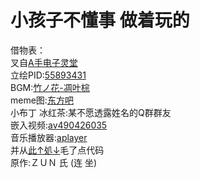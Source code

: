 # 小孩子不懂事 做着玩的
借物表：<br>
叉自[A手电子灵堂](https://github.com/ASOULFucker/Lingtang_OnInternet)<br>
立绘PID:[55893431](https://www.pixiv.net/artworks/55893431)<br>
BGM:[竹ノ花-凋叶棕](http://www.rd-sounds.com/C85.html)<br>
meme图:[东方吧](https://tieba.baidu.com/f?kw=%E4%B8%9C%E6%96%B9)<br>
小布丁 冰红茶:某不愿透露姓名的Q群群友<br>
嵌入视频:[av490426035](https://www.bilibili.com/video/av490426035/)<br>
音乐播放器:[aplayer](https://aplayer.js.org/)<br>
并从[此↑処↓](https://github.com/JoynerCoe/music_soul_hall)毛了点代码<br>
原作:ＺＵＮ 氏 (连 坐)
